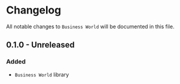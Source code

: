 # Changelog

All notable changes to `Business World` will be documented in this file.

## 0.1.0 - Unreleased

### Added
- `Business World` library